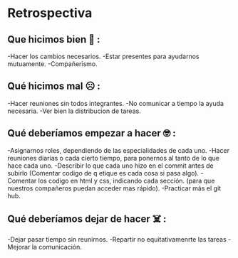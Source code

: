 # Retrospectiva
## Que hicimos bien 🥳 :
-Hacer los cambios necesarios. 
-Estar presentes para ayudarnos mutuamente. 
-Compañerismo.

## Qué hicimos mal ☹️ :
-Hacer reuniones sin todos integrantes. 
-No comunicar a tiempo la ayuda necesaria. 
-Ver bien la distribucion de tareas.

## Qué deberíamos empezar a hacer 🤓 :
-Asignarnos roles, dependiendo de las especialidades de cada uno. 
-Hacer reuniones diarias o cada cierto tiempo, para ponernos al tanto de lo que hace cada uno.
 -Describir lo que cada uno hizo en el commit antes de subirlo (Comentar codigo de q etique es cada cosa si pasa algo). 
 -Comentar los codigo en html y css, indicando cada sección. (para que nuestros compañeros puedan acceder mas rápido). 
 -Practicar màs el git hub.

## Qué deberíamos dejar de hacer ☠️ :
-Dejar pasar tiempo sin reunirnos. 
-Repartir no equitativamenrte las tareas 
-Mejorar la comunicación.
